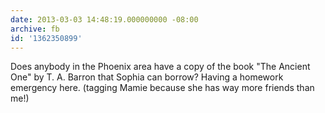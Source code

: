 ```yaml
---
date: 2013-03-03 14:48:19.000000000 -08:00
archive: fb
id: '1362350899'
---
```


Does anybody in the Phoenix area have a copy of the book "The Ancient One" by T. A. Barron that Sophia can borrow? Having a homework emergency here. (tagging Mamie because she has way more friends than me!)
